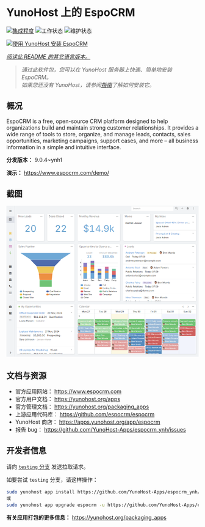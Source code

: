 <!--
注意：此 README 由 <https://github.com/YunoHost/apps/tree/master/tools/readme_generator> 自动生成
请勿手动编辑。
-->

# YunoHost 上的 EspoCRM

[![集成程度](https://apps.yunohost.org/badge/integration/espocrm)](https://ci-apps.yunohost.org/ci/apps/espocrm/)
![工作状态](https://apps.yunohost.org/badge/state/espocrm)
![维护状态](https://apps.yunohost.org/badge/maintained/espocrm)

[![使用 YunoHost 安装 EspoCRM](https://install-app.yunohost.org/install-with-yunohost.svg)](https://install-app.yunohost.org/?app=espocrm)

*[阅读此 README 的其它语言版本。](./ALL_README.md)*

> *通过此软件包，您可以在 YunoHost 服务器上快速、简单地安装 EspoCRM。*  
> *如果您还没有 YunoHost，请参阅[指南](https://yunohost.org/install)了解如何安装它。*

## 概况

EspoCRM is a free, open-source CRM platform designed to help organizations build and maintain strong customer relationships. It provides a wide range of tools to store, organize, and manage leads, contacts, sales opportunities, marketing campaigns, support cases, and more – all business information in a simple and intuitive interface.


**分发版本：** 9.0.4~ynh1

**演示：** <https://www.espocrm.com/demo/>

## 截图

![EspoCRM 的截图](./doc/screenshots/screenshot.png)

## 文档与资源

- 官方应用网站： <https://www.espocrm.com>
- 官方用户文档： <https://yunohost.org/apps>
- 官方管理文档： <https://yunohost.org/packaging_apps>
- 上游应用代码库： <https://github.com/espocrm/espocrm>
- YunoHost 商店： <https://apps.yunohost.org/app/espocrm>
- 报告 bug： <https://github.com/YunoHost-Apps/espocrm_ynh/issues>

## 开发者信息

请向 [`testing` 分支](https://github.com/YunoHost-Apps/espocrm_ynh/tree/testing) 发送拉取请求。

如要尝试 `testing` 分支，请这样操作：

```bash
sudo yunohost app install https://github.com/YunoHost-Apps/espocrm_ynh/tree/testing --debug
或
sudo yunohost app upgrade espocrm -u https://github.com/YunoHost-Apps/espocrm_ynh/tree/testing --debug
```

**有关应用打包的更多信息：** <https://yunohost.org/packaging_apps>
